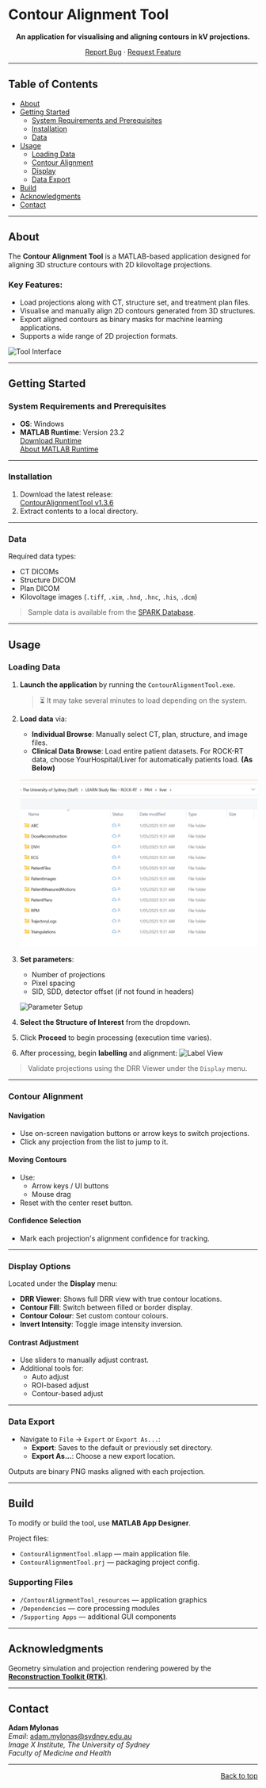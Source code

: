# Contour Alignment Tool

<div align="center">

**An application for visualising and aligning contours in kV projections.**

[Report Bug](https://github.com/Image-X-Institute/contour-alignment-tool/issues) · [Request Feature](https://github.com/Image-X-Institute/contour-alignment-tool/issues)

</div>

---

## Table of Contents

- [About](#about)
- [Getting Started](#getting-started)
  - [System Requirements and Prerequisites](#system-requirements-and-prerequisites)
  - [Installation](#installation)
  - [Data](#data)
- [Usage](#usage)
  - [Loading Data](#loading-data)
  - [Contour Alignment](#contour-alignment)
  - [Display](#display)
  - [Data Export](#data-export)
- [Build](#build)
- [Acknowledgments](#acknowledgments)
- [Contact](#contact)

---

## About

The **Contour Alignment Tool** is a MATLAB-based application designed for aligning 3D structure contours with 2D kilovoltage projections.

### Key Features:
- Load projections along with CT, structure set, and treatment plan files.
- Visualise and manually align 2D contours generated from 3D structures.
- Export aligned contours as binary masks for machine learning applications.
- Supports a wide range of 2D projection formats.

![Tool Interface](https://github.com/Image-X-Institute/contour-alignment-tool/assets/63682590/c008bb15-f33d-45a2-8128-b81f123d3a53)

---

## Getting Started

### System Requirements and Prerequisites

- **OS**: Windows
- **MATLAB Runtime**: Version 23.2  
  [Download Runtime](https://ssd.mathworks.com/supportfiles/downloads/R2023b/Release/10/deployment_files/installer/complete/win64/MATLAB_Runtime_R2023b_Update_10_win64.zip)  
  [About MATLAB Runtime](https://au.mathworks.com/products/compiler/matlab-runtime.html)

---

### Installation

1. Download the latest release:  
   [ContourAlignmentTool v1.3.6](https://github.com/Image-X-Institute/contour-alignment-tool/releases/download/v1.3.6/ContourAlignmentTool-v1.3.6.zip)
2. Extract contents to a local directory.

---

### Data

Required data types:
- CT DICOMs
- Structure DICOM
- Plan DICOM
- Kilovoltage images (`.tiff`, `.xim`, `.hnd`, `.hnc`, `.his`, `.dcm`)

> Sample data is available from the [SPARK Database](https://ses.library.usyd.edu.au/handle/2123/31090).

---

## Usage

### Loading Data

1. **Launch the application** by running the `ContourAlignmentTool.exe`.  
   > ⏳ It may take several minutes to load depending on the system.

2. **Load data** via:
   - **Individual Browse**: Manually select CT, plan, structure, and image files.
   - **Clinical Data Browse**: Load entire patient datasets. For ROCK-RT data, choose YourHospital/Liver for automatically patients load. **(As Below)**
   
   ![Data Loading](ContourAlignmentTool_resources/instruction-PatientPlanLoad.png)

3. **Set parameters**:
   - Number of projections
   - Pixel spacing
   - SID, SDD, detector offset (if not found in headers)

   ![Parameter Setup](https://github.com/Image-X-Institute/contour-alignment-tool/assets/63682590/056855ba-4241-4db8-9f68-d51157f54e7f)

4. **Select the Structure of Interest** from the dropdown.

5. Click **Proceed** to begin processing (execution time varies).

6. After processing, begin **labelling** and alignment:
   ![Label View](https://github.com/Image-X-Institute/contour-alignment-tool/assets/63682590/c008bb15-f33d-45a2-8128-b81f123d3a53)

> Validate projections using the DRR Viewer under the `Display` menu.

---

### Contour Alignment

#### Navigation

- Use on-screen navigation buttons or arrow keys to switch projections.
- Click any projection from the list to jump to it.

#### Moving Contours

- Use:
  - Arrow keys / UI buttons
  - Mouse drag
- Reset with the center reset button.

#### Confidence Selection

- Mark each projection's alignment confidence for tracking.

---

### Display Options

Located under the **Display** menu:

- **DRR Viewer**: Shows full DRR view with true contour locations.
- **Contour Fill**: Switch between filled or border display.
- **Contour Colour**: Set custom contour colours.
- **Invert Intensity**: Toggle image intensity inversion.

#### Contrast Adjustment

- Use sliders to manually adjust contrast.
- Additional tools for:
  - Auto adjust
  - ROI-based adjust
  - Contour-based adjust

---

### Data Export

- Navigate to `File` → `Export` or `Export As...`:
  - **Export**: Saves to the default or previously set directory.
  - **Export As...**: Choose a new export location.

Outputs are binary PNG masks aligned with each projection.

---

## Build

To modify or build the tool, use **MATLAB App Designer**.

Project files:
- `ContourAlignmentTool.mlapp` — main application file.
- `ContourAlignmentTool.prj` — packaging project config.

### Supporting Files

- `/ContourAlignmentTool_resources` — application graphics
- `/Dependencies` — core processing modules
- `/Supporting Apps` — additional GUI components

---

## Acknowledgments

Geometry simulation and projection rendering powered by the  
[**Reconstruction Toolkit (RTK)**](https://www.openrtk.org/).

---

## Contact

**Adam Mylonas**  
_Email_: [adam.mylonas@sydney.edu.au](mailto:adam.mylonas@sydney.edu.au)  
_Image X Institute, The University of Sydney_  
_Faculty of Medicine and Health_

---

<p align="right"><a href="#top">Back to top</a></p>
